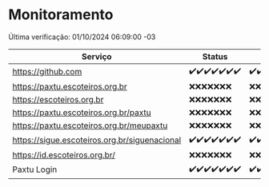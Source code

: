 # Monitoramento

Última verificação: 01/10/2024 06:09:00 -03

|Serviço|Status|Últimas 24h|
|---|---|---|
|https://github.com|<span title="2024-09-24: OK=23">✔️</span><span title="2024-09-25: OK=23">✔️</span><span title="2024-09-26: OK=23">✔️</span><span title="2024-09-27: OK=23">✔️</span><span title="2024-09-28: OK=23">✔️</span><span title="2024-09-29: OK=23">✔️</span><span title="2024-09-30: OK=8">✔️</span>|<span title="30/09/2024 06:09:00 -03 : 200">✔️</span><span title="30/09/2024 07:09:00 -03 : 200">✔️</span><span title="30/09/2024 08:07:00 -03 : 200">✔️</span><span title="30/09/2024 09:15:00 -03 : 200">✔️</span><span title="30/09/2024 10:18:00 -03 : 200">✔️</span><span title="30/09/2024 11:08:00 -03 : 200">✔️</span><span title="30/09/2024 12:08:00 -03 : 200">✔️</span><span title="30/09/2024 13:09:00 -03 : 200">✔️</span><span title="30/09/2024 14:07:00 -03 : 200">✔️</span><span title="30/09/2024 15:10:00 -03 : 200">✔️</span><span title="30/09/2024 16:05:00 -03 : 200">✔️</span><span title="30/09/2024 17:08:00 -03 : 200">✔️</span><span title="30/09/2024 18:07:00 -03 : 200">✔️</span><span title="30/09/2024 19:08:00 -03 : 200">✔️</span><span title="30/09/2024 20:08:00 -03 : 200">✔️</span><span title="30/09/2024 21:43:00 -03 : 200">✔️</span><span title="30/09/2024 23:19:00 -03 : 200">✔️</span><span title="01/10/2024 00:23:00 -03 : 200">✔️</span><span title="01/10/2024 01:10:00 -03 : 200">✔️</span><span title="01/10/2024 02:08:00 -03 : 200">✔️</span><span title="01/10/2024 03:12:00 -03 : 200">✔️</span><span title="01/10/2024 04:08:00 -03 : 200">✔️</span><span title="01/10/2024 05:12:00 -03 : 200">✔️</span><span title="01/10/2024 06:09:00 -03 : 200">✔️</span>|
|https://paxtu.escoteiros.org.br|<span title="2024-09-24: Falhas=23">❌</span><span title="2024-09-25: Falhas=23">❌</span><span title="2024-09-26: Falhas=23">❌</span><span title="2024-09-27: Falhas=23">❌</span><span title="2024-09-28: Falhas=23">❌</span><span title="2024-09-29: Falhas=23">❌</span><span title="2024-09-30: Falhas=8">❌</span>|<span title="30/09/2024 06:09:00 -03 : 403">❌</span><span title="30/09/2024 07:09:00 -03 : 403">❌</span><span title="30/09/2024 08:07:00 -03 : 403">❌</span><span title="30/09/2024 09:15:00 -03 : 403">❌</span><span title="30/09/2024 10:18:00 -03 : 403">❌</span><span title="30/09/2024 11:08:00 -03 : 403">❌</span><span title="30/09/2024 12:08:00 -03 : 403">❌</span><span title="30/09/2024 13:09:00 -03 : 403">❌</span><span title="30/09/2024 14:07:00 -03 : 403">❌</span><span title="30/09/2024 15:10:00 -03 : 403">❌</span><span title="30/09/2024 16:05:00 -03 : 403">❌</span><span title="30/09/2024 17:08:00 -03 : 403">❌</span><span title="30/09/2024 18:07:00 -03 : 403">❌</span><span title="30/09/2024 19:08:00 -03 : 403">❌</span><span title="30/09/2024 20:08:00 -03 : 403">❌</span><span title="30/09/2024 21:43:00 -03 : 403">❌</span><span title="30/09/2024 23:19:00 -03 : 403">❌</span><span title="01/10/2024 00:23:00 -03 : 403">❌</span><span title="01/10/2024 01:10:00 -03 : 403">❌</span><span title="01/10/2024 02:08:00 -03 : 403">❌</span><span title="01/10/2024 03:12:00 -03 : 403">❌</span><span title="01/10/2024 04:08:00 -03 : 403">❌</span><span title="01/10/2024 05:12:00 -03 : 403">❌</span><span title="01/10/2024 06:09:00 -03 : 403">❌</span>|
|https://escoteiros.org.br|<span title="2024-09-24: Falhas=23">❌</span><span title="2024-09-25: Falhas=23">❌</span><span title="2024-09-26: Falhas=23">❌</span><span title="2024-09-27: Falhas=23">❌</span><span title="2024-09-28: Falhas=23">❌</span><span title="2024-09-29: Falhas=23">❌</span><span title="2024-09-30: Falhas=8">❌</span>|<span title="30/09/2024 06:09:00 -03 : 403">❌</span><span title="30/09/2024 07:09:00 -03 : 403">❌</span><span title="30/09/2024 08:07:00 -03 : 403">❌</span><span title="30/09/2024 09:15:00 -03 : 403">❌</span><span title="30/09/2024 10:18:00 -03 : 403">❌</span><span title="30/09/2024 11:08:00 -03 : 403">❌</span><span title="30/09/2024 12:08:00 -03 : 403">❌</span><span title="30/09/2024 13:09:00 -03 : 403">❌</span><span title="30/09/2024 14:07:00 -03 : 403">❌</span><span title="30/09/2024 15:10:00 -03 : 403">❌</span><span title="30/09/2024 16:05:00 -03 : 403">❌</span><span title="30/09/2024 17:08:00 -03 : 403">❌</span><span title="30/09/2024 18:07:00 -03 : 403">❌</span><span title="30/09/2024 19:08:00 -03 : 403">❌</span><span title="30/09/2024 20:08:00 -03 : 403">❌</span><span title="30/09/2024 21:43:00 -03 : 403">❌</span><span title="30/09/2024 23:19:00 -03 : 403">❌</span><span title="01/10/2024 00:23:00 -03 : 403">❌</span><span title="01/10/2024 01:10:00 -03 : 403">❌</span><span title="01/10/2024 02:08:00 -03 : 403">❌</span><span title="01/10/2024 03:12:00 -03 : 403">❌</span><span title="01/10/2024 04:08:00 -03 : 403">❌</span><span title="01/10/2024 05:12:00 -03 : 403">❌</span><span title="01/10/2024 06:09:00 -03 : 403">❌</span>|
|https://paxtu.escoteiros.org.br/paxtu|<span title="2024-09-24: Falhas=23">❌</span><span title="2024-09-25: Falhas=23">❌</span><span title="2024-09-26: Falhas=23">❌</span><span title="2024-09-27: Falhas=23">❌</span><span title="2024-09-28: Falhas=23">❌</span><span title="2024-09-29: Falhas=23">❌</span><span title="2024-09-30: Falhas=8">❌</span>|<span title="30/09/2024 06:09:00 -03 : 403">❌</span><span title="30/09/2024 07:09:00 -03 : 403">❌</span><span title="30/09/2024 08:07:00 -03 : 403">❌</span><span title="30/09/2024 09:15:00 -03 : 403">❌</span><span title="30/09/2024 10:18:00 -03 : 403">❌</span><span title="30/09/2024 11:08:00 -03 : 403">❌</span><span title="30/09/2024 12:08:00 -03 : 403">❌</span><span title="30/09/2024 13:09:00 -03 : 403">❌</span><span title="30/09/2024 14:07:00 -03 : 403">❌</span><span title="30/09/2024 15:10:00 -03 : 403">❌</span><span title="30/09/2024 16:05:00 -03 : 403">❌</span><span title="30/09/2024 17:08:00 -03 : 403">❌</span><span title="30/09/2024 18:07:00 -03 : 403">❌</span><span title="30/09/2024 19:08:00 -03 : 403">❌</span><span title="30/09/2024 20:08:00 -03 : 403">❌</span><span title="30/09/2024 21:43:00 -03 : 403">❌</span><span title="30/09/2024 23:19:00 -03 : 403">❌</span><span title="01/10/2024 00:23:00 -03 : 403">❌</span><span title="01/10/2024 01:10:00 -03 : 403">❌</span><span title="01/10/2024 02:08:00 -03 : 403">❌</span><span title="01/10/2024 03:12:00 -03 : 403">❌</span><span title="01/10/2024 04:08:00 -03 : 403">❌</span><span title="01/10/2024 05:12:00 -03 : 403">❌</span><span title="01/10/2024 06:09:00 -03 : 403">❌</span>|
|https://paxtu.escoteiros.org.br/meupaxtu|<span title="2024-09-24: Falhas=23">❌</span><span title="2024-09-25: Falhas=23">❌</span><span title="2024-09-26: Falhas=23">❌</span><span title="2024-09-27: Falhas=23">❌</span><span title="2024-09-28: Falhas=23">❌</span><span title="2024-09-29: Falhas=23">❌</span><span title="2024-09-30: Falhas=8">❌</span>|<span title="30/09/2024 06:09:00 -03 : 403">❌</span><span title="30/09/2024 07:09:00 -03 : 403">❌</span><span title="30/09/2024 08:07:00 -03 : 403">❌</span><span title="30/09/2024 09:15:00 -03 : 403">❌</span><span title="30/09/2024 10:18:00 -03 : 403">❌</span><span title="30/09/2024 11:08:00 -03 : 403">❌</span><span title="30/09/2024 12:08:00 -03 : 403">❌</span><span title="30/09/2024 13:09:00 -03 : 403">❌</span><span title="30/09/2024 14:07:00 -03 : 403">❌</span><span title="30/09/2024 15:10:00 -03 : 403">❌</span><span title="30/09/2024 16:05:00 -03 : 403">❌</span><span title="30/09/2024 17:08:00 -03 : 403">❌</span><span title="30/09/2024 18:07:00 -03 : 403">❌</span><span title="30/09/2024 19:08:00 -03 : 403">❌</span><span title="30/09/2024 20:08:00 -03 : 403">❌</span><span title="30/09/2024 21:43:00 -03 : 403">❌</span><span title="30/09/2024 23:19:00 -03 : 403">❌</span><span title="01/10/2024 00:23:00 -03 : 403">❌</span><span title="01/10/2024 01:10:00 -03 : 403">❌</span><span title="01/10/2024 02:08:00 -03 : 403">❌</span><span title="01/10/2024 03:12:00 -03 : 403">❌</span><span title="01/10/2024 04:08:00 -03 : 403">❌</span><span title="01/10/2024 05:12:00 -03 : 403">❌</span><span title="01/10/2024 06:09:00 -03 : 403">❌</span>|
|https://sigue.escoteiros.org.br/siguenacional|<span title="2024-09-24: OK=23">✔️</span><span title="2024-09-25: OK=23">✔️</span><span title="2024-09-26: OK=23">✔️</span><span title="2024-09-27: OK=23">✔️</span><span title="2024-09-28: OK=23">✔️</span><span title="2024-09-29: OK=23">✔️</span><span title="2024-09-30: OK=8">✔️</span>|<span title="30/09/2024 06:09:00 -03 : 200">✔️</span><span title="30/09/2024 07:09:00 -03 : 200">✔️</span><span title="30/09/2024 08:07:00 -03 : 200">✔️</span><span title="30/09/2024 09:15:00 -03 : 200">✔️</span><span title="30/09/2024 10:18:00 -03 : 200">✔️</span><span title="30/09/2024 11:08:00 -03 : 200">✔️</span><span title="30/09/2024 12:08:00 -03 : 200">✔️</span><span title="30/09/2024 13:09:00 -03 : 200">✔️</span><span title="30/09/2024 14:07:00 -03 : 200">✔️</span><span title="30/09/2024 15:10:00 -03 : 200">✔️</span><span title="30/09/2024 16:05:00 -03 : 200">✔️</span><span title="30/09/2024 17:08:00 -03 : 200">✔️</span><span title="30/09/2024 18:07:00 -03 : 200">✔️</span><span title="30/09/2024 19:08:00 -03 : 200">✔️</span><span title="30/09/2024 20:08:00 -03 : 200">✔️</span><span title="30/09/2024 21:43:00 -03 : 200">✔️</span><span title="30/09/2024 23:19:00 -03 : 200">✔️</span><span title="01/10/2024 00:23:00 -03 : 200">✔️</span><span title="01/10/2024 01:10:00 -03 : 200">✔️</span><span title="01/10/2024 02:08:00 -03 : 200">✔️</span><span title="01/10/2024 03:12:00 -03 : 200">✔️</span><span title="01/10/2024 04:08:00 -03 : 200">✔️</span><span title="01/10/2024 05:12:00 -03 : 200">✔️</span><span title="01/10/2024 06:09:00 -03 : 200">✔️</span>|
|https://id.escoteiros.org.br/|<span title="2024-09-24: Falhas=23">❌</span><span title="2024-09-25: Falhas=23">❌</span><span title="2024-09-26: Falhas=23">❌</span><span title="2024-09-27: Falhas=23">❌</span><span title="2024-09-28: Falhas=23">❌</span><span title="2024-09-29: Falhas=23">❌</span><span title="2024-09-30: Falhas=8">❌</span>|<span title="30/09/2024 06:09:00 -03 : 403">❌</span><span title="30/09/2024 07:09:00 -03 : 403">❌</span><span title="30/09/2024 08:07:00 -03 : 403">❌</span><span title="30/09/2024 09:15:00 -03 : 403">❌</span><span title="30/09/2024 10:18:00 -03 : 403">❌</span><span title="30/09/2024 11:08:00 -03 : 403">❌</span><span title="30/09/2024 12:08:00 -03 : 403">❌</span><span title="30/09/2024 13:09:00 -03 : 403">❌</span><span title="30/09/2024 14:07:00 -03 : 403">❌</span><span title="30/09/2024 15:10:00 -03 : 403">❌</span><span title="30/09/2024 16:05:00 -03 : 403">❌</span><span title="30/09/2024 17:08:00 -03 : 403">❌</span><span title="30/09/2024 18:07:00 -03 : 403">❌</span><span title="30/09/2024 19:08:00 -03 : 403">❌</span><span title="30/09/2024 20:08:00 -03 : 403">❌</span><span title="30/09/2024 21:43:00 -03 : 403">❌</span><span title="30/09/2024 23:19:00 -03 : 403">❌</span><span title="01/10/2024 00:23:00 -03 : 403">❌</span><span title="01/10/2024 01:10:00 -03 : 403">❌</span><span title="01/10/2024 02:08:00 -03 : 403">❌</span><span title="01/10/2024 03:12:00 -03 : 403">❌</span><span title="01/10/2024 04:08:00 -03 : 403">❌</span><span title="01/10/2024 05:12:00 -03 : 403">❌</span><span title="01/10/2024 06:09:00 -03 : 403">❌</span>|
|Paxtu Login|<span title="2024-09-24: OK=23">✔️</span><span title="2024-09-25: OK=23">✔️</span><span title="2024-09-26: OK=23">✔️</span><span title="2024-09-27: OK=23">✔️</span><span title="2024-09-28: OK=23">✔️</span><span title="2024-09-29: OK=23">✔️</span><span title="2024-09-30: OK=8">✔️</span>|<span title="30/09/2024 06:09:00 -03 : 200">✔️</span><span title="30/09/2024 07:09:00 -03 : 200">✔️</span><span title="30/09/2024 08:07:00 -03 : 200">✔️</span><span title="30/09/2024 09:15:00 -03 : 200">✔️</span><span title="30/09/2024 10:18:00 -03 : 200">✔️</span><span title="30/09/2024 11:08:00 -03 : 200">✔️</span><span title="30/09/2024 12:08:00 -03 : 200">✔️</span><span title="30/09/2024 13:09:00 -03 : 200">✔️</span><span title="30/09/2024 14:07:00 -03 : 200">✔️</span><span title="30/09/2024 15:10:00 -03 : 200">✔️</span><span title="30/09/2024 16:05:00 -03 : 200">✔️</span><span title="30/09/2024 17:09:00 -03 : 200">✔️</span><span title="30/09/2024 18:07:00 -03 : 200">✔️</span><span title="30/09/2024 19:08:00 -03 : 200">✔️</span><span title="30/09/2024 20:08:00 -03 : 200">✔️</span><span title="30/09/2024 21:43:00 -03 : 200">✔️</span><span title="30/09/2024 23:19:00 -03 : 200">✔️</span><span title="01/10/2024 00:23:00 -03 : 200">✔️</span><span title="01/10/2024 01:10:00 -03 : 200">✔️</span><span title="01/10/2024 02:08:00 -03 : 200">✔️</span><span title="01/10/2024 03:12:00 -03 : 200">✔️</span><span title="01/10/2024 04:08:00 -03 : 200">✔️</span><span title="01/10/2024 05:12:00 -03 : 200">✔️</span><span title="01/10/2024 06:09:00 -03 : 200">✔️</span>|
